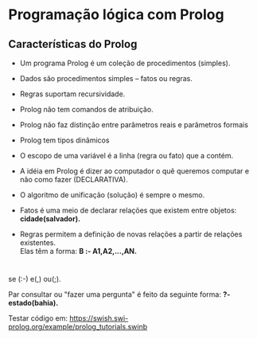 # Programação lógica com Prolog 
## Características do Prolog
-  Um programa Prolog é um coleção de procedimentos (simples).
-  Dados são procedimentos simples – fatos ou regras.
- Regras suportam recursividade.
- Prolog não tem comandos de atribuição.
- Prolog não faz distinção entre parâmetros reais e parâmetros formais
- Prolog tem tipos dinâmicos
- O escopo de uma variável é a linha (regra ou fato) que a contém.
- A idéia em Prolog é dizer ao computador o quê queremos computar e
não como fazer (DECLARATIVA).
- O algoritmo de unificação (solução) é sempre o mesmo. </br>

- Fatos é uma meio de declarar relações que existem entre objetos:</br>
<b>cidade(salvador).</b></br>
- Regras permitem a definição de novas relações a partir de relações existentes.</br>
Elas têm a forma: <b>B :- A1,A2,...,AN. </b></br>
#
se (:-) e(,) ou(;). </b>

Par consultar ou "fazer uma pergunta" é feito da seguinte forma: </b>
<b>?- estado(bahia). </b></b>

Testar código em: https://swish.swi-prolog.org/example/prolog_tutorials.swinb
